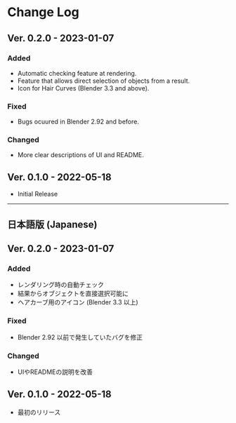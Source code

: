 # Change Log

## Ver. 0.2.0 - 2023-01-07
### Added
- Automatic checking feature at rendering.
- Feature that allows direct selection of objects from a result.
- Icon for Hair Curves (Blender 3.3 and above).

### Fixed
- Bugs ocuured in Blender 2.92 and before.

### Changed
- More clear descriptions of UI and README.

## Ver. 0.1.0 - 2022-05-18

- Initial Release

---

## 日本語版 (Japanese)

## Ver. 0.2.0 - 2023-01-07
### Added
- レンダリング時の自動チェック
- 結果からオブジェクトを直接選択可能に
- ヘアカーブ用のアイコン (Blender 3.3 以上)

### Fixed
- Blender 2.92 以前で発生していたバグを修正

### Changed
- UIやREADMEの説明を改善

## Ver. 0.1.0 - 2022-05-18

- 最初のリリース
